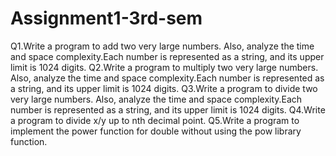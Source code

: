 # Assignment1-3rd-sem

Q1.Write a program to add two very large numbers. Also, analyze the time and space complexity.Each number is represented as a string, and its upper limit is 1024 digits.
Q2.Write a program to multiply two very large numbers. Also, analyze the time and space complexity.Each number is represented as a string, and its upper limit is 1024 digits.
Q3.Write a program to divide two very large numbers. Also, analyze the time and space complexity.Each number is represented as a string, and its upper limit is 1024 digits.
Q4.Write a program to divide x/y up to nth decimal point.
Q5.Write a program to implement the power function for double without using the pow library function.
